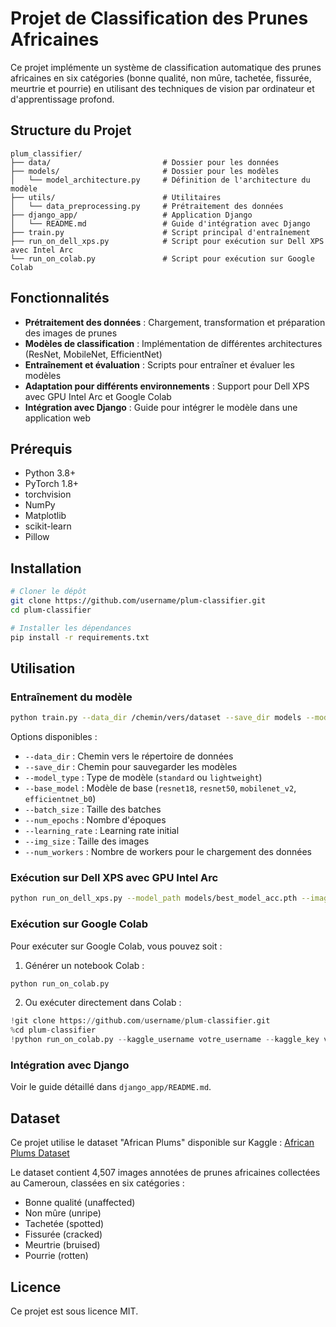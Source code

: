# Projet de Classification des Prunes Africaines

Ce projet implémente un système de classification automatique des prunes africaines en six catégories (bonne qualité, non mûre, tachetée, fissurée, meurtrie et pourrie) en utilisant des techniques de vision par ordinateur et d'apprentissage profond.

## Structure du Projet

```
plum_classifier/
├── data/                         # Dossier pour les données
├── models/                       # Dossier pour les modèles
│   └── model_architecture.py     # Définition de l'architecture du modèle
├── utils/                        # Utilitaires
│   └── data_preprocessing.py     # Prétraitement des données
├── django_app/                   # Application Django
│   └── README.md                 # Guide d'intégration avec Django
├── train.py                      # Script principal d'entraînement
├── run_on_dell_xps.py            # Script pour exécution sur Dell XPS avec Intel Arc
└── run_on_colab.py               # Script pour exécution sur Google Colab
```

## Fonctionnalités

- **Prétraitement des données** : Chargement, transformation et préparation des images de prunes
- **Modèles de classification** : Implémentation de différentes architectures (ResNet, MobileNet, EfficientNet)
- **Entraînement et évaluation** : Scripts pour entraîner et évaluer les modèles
- **Adaptation pour différents environnements** : Support pour Dell XPS avec GPU Intel Arc et Google Colab
- **Intégration avec Django** : Guide pour intégrer le modèle dans une application web

## Prérequis

- Python 3.8+
- PyTorch 1.8+
- torchvision
- NumPy
- Matplotlib
- scikit-learn
- Pillow

## Installation

```bash
# Cloner le dépôt
git clone https://github.com/username/plum-classifier.git
cd plum-classifier

# Installer les dépendances
pip install -r requirements.txt
```

## Utilisation

### Entraînement du modèle

```bash
python train.py --data_dir /chemin/vers/dataset --save_dir models --model_type standard --base_model resnet18 --num_epochs 20
```

Options disponibles :
- `--data_dir` : Chemin vers le répertoire de données
- `--save_dir` : Chemin pour sauvegarder les modèles
- `--model_type` : Type de modèle (`standard` ou `lightweight`)
- `--base_model` : Modèle de base (`resnet18`, `resnet50`, `mobilenet_v2`, `efficientnet_b0`)
- `--batch_size` : Taille des batches
- `--num_epochs` : Nombre d'époques
- `--learning_rate` : Learning rate initial
- `--img_size` : Taille des images
- `--num_workers` : Nombre de workers pour le chargement des données

### Exécution sur Dell XPS avec GPU Intel Arc

```bash
python run_on_dell_xps.py --model_path models/best_model_acc.pth --image_path /chemin/vers/image.jpg --model_info models/model_info.json
```

### Exécution sur Google Colab

Pour exécuter sur Google Colab, vous pouvez soit :

1. Générer un notebook Colab :
```bash
python run_on_colab.py
```

2. Ou exécuter directement dans Colab :
```python
!git clone https://github.com/username/plum-classifier.git
%cd plum-classifier
!python run_on_colab.py --kaggle_username votre_username --kaggle_key votre_key
```

### Intégration avec Django

Voir le guide détaillé dans `django_app/README.md`.

## Dataset

Ce projet utilise le dataset "African Plums" disponible sur Kaggle :
[African Plums Dataset](https://www.kaggle.com/datasets/arnaudfadja/african-plums-quality-and-defect-assessment-data)

Le dataset contient 4,507 images annotées de prunes africaines collectées au Cameroun, classées en six catégories :
- Bonne qualité (unaffected)
- Non mûre (unripe)
- Tachetée (spotted)
- Fissurée (cracked)
- Meurtrie (bruised)
- Pourrie (rotten)

## Licence

Ce projet est sous licence MIT.
